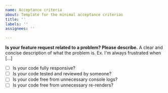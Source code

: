 ```yaml
---
name: Acceptance criteria
about: Template for the minimal acceptance criterias
title: ''
labels: ''
assignees: ''

---
```


**Is your feature request related to a problem? Please describe.**
A clear and concise description of what the problem is. Ex. I'm always frustrated when [...]

- [ ] Is your code fully responsive?
- [ ] Is your code tested and reviewed by someone?
- [ ] Is your code free from unnecessary console logs?
- [ ] Is your code free from unnecessary re-renders?

